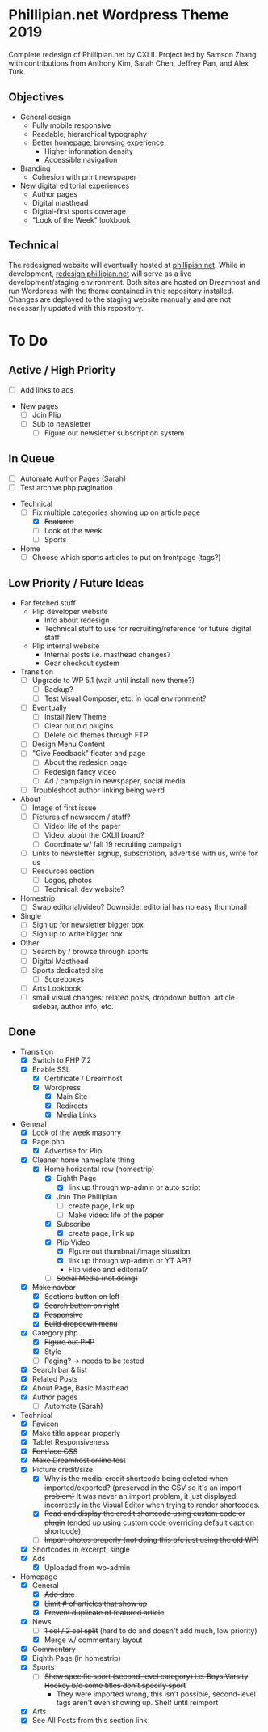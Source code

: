 # Phillipian.net Wordpress Theme 2019

Complete redesign of Phillipian.net by CXLII. Project led by Samson Zhang with contributions from Anthony Kim, Sarah Chen, Jeffrey Pan, and Alex Turk.

## Objectives
- General design
  - Fully mobile responsive
  - Readable, hierarchical typography
  - Better homepage, browsing experience
    - Higher information density
    - Accessible navigation
- Branding
  - Cohesion with print newspaper
- New digital editorial experiences
  - Author pages
  - Digital masthead
  - Digital-first sports coverage
  - "Look of the Week" lookbook

## Technical
The redesigned website will eventually hosted at [phillipian.net](http://phillipian.net/). While in development, [redesign.phillipian.net](https://redesign.phillipian.net/) will serve as a live development/staging environment. Both sites are hosted on Dreamhost and run Wordpress with the theme contained in this repository installed. Changes are deployed to the staging website manually and are not necessarily updated with this repository.

# To Do

## Active / High Priority
- [ ] Add links to ads
- New pages
  - [ ] Join Plip
  - [ ] Sub to newsletter
    - [ ] Figure out newsletter subscription system

## In Queue
- [ ] Automate Author Pages (Sarah)
- [ ] Test archive.php pagination
- Technical
  - [ ] Fix multiple categories showing up on article page
    - [X] ~~Featured~~
    - [ ] Look of the week
    - [ ] Sports
- Home
  - [ ] Choose which sports articles to put on frontpage (tags?)

## Low Priority / Future Ideas
- Far fetched stuff
  - Plip developer website
    - Info about redesign
    - Technical stuff to use for recruiting/reference for future digital staff
  - Plip internal website
    - Internal posts i.e. masthead changes?
    - Gear checkout system
- Transition
  - [ ] Upgrade to WP 5.1 (wait until install new theme?)
    - [ ] Backup?
    - [ ] Test Visual Composer, etc. in local environment?
  - [ ] Eventually
    - [ ] Install New Theme
    - [ ] Clear out old plugins
    - [ ] Delete old themes through FTP
  - [ ] Design Menu Content
  - [ ] "Give Feedback" floater and page
    - [ ] About the redesign page
    - [ ] Redesign fancy video
    - [ ] Ad / campaign in newspaper, social media
  - [ ] Troubleshoot author linking being weird
- About
  - [ ] Image of first issue
  - [ ] Pictures of newsroom / staff?
    - [ ] Video: life of the paper
    - [ ] Video: about the CXLII board?
    - [ ] Coordinate w/ fall 19 recruiting campaign
  - [ ] Links to newsletter signup, subscription, advertise with us, write for us
  - [ ] Resources section
    - [ ] Logos, photos
    - [ ] Technical: dev website?
- Homestrip
  - [ ] Swap editorial/video? Downside: editorial has no easy thumbnail
- Single
  - [ ] Sign up for newsletter bigger box
  - [ ] Sign up to write bigger box
- Other
  - [ ] Search by / browse through sports
  - [ ] Digital Masthead
  - [ ] Sports dedicated site
    - [ ] Scoreboxes
  - [ ] Arts Lookbook
  - [ ] small visual changes: related posts, dropdown button, article sidebar, author info, etc.

## Done
- Transition
  - [X] Switch to PHP 7.2
  - [X] Enable SSL
    - [X] Certificate / Dreamhost
    - [X] Wordpress
      - [X] Main Site
      - [X] Redirects
      - [X] Media Links
- General
  - [X] Look of the week masonry
  - [X] Page.php
    - [X] Advertise for Plip
  - [X] Cleaner home nameplate thing
    - [X] Home horizontal row (homestrip)
      - [X] Eighth Page
        - [X] link up through wp-admin or auto script
      - [X] Join The Phillipian
        - [ ] create page, link up
        - [ ] Make video: life of the paper
      - [X] Subscribe
        - [X] create page, link up
      - [X] Plip Video
        - [X] Figure out thumbnail/image situation
        - [X] link up through wp-admin or YT API?
        - Flip video and editorial?
      - [ ] ~~Social Media (not doing)~~
  - [X] ~~Make navbar~~
    - [X] ~~Sections button on left~~
    - [X] ~~Search button on right~~
    - [X] ~~Responsive~~
    - [X] ~~Build dropdown menu~~
  - [X] Category.php
    - [X] ~~Figure out PHP~~
    - [X] ~~Style~~
    - [ ] Paging? -> needs to be tested
  - [X] Search bar & list
  - [X] Related Posts
  - [X] About Page, Basic Masthead
  - [X] Author pages
    - [ ] Automate (Sarah)
- Technical
  - [X] Favicon
  - [X] Make title appear properly
  - [X] Tablet Responsiveness
  - [X] ~~Fontface CSS~~
  - [X] ~~Make Dreamhost online test~~
  - [X] Picture credit/size
    - [X] ~~Why is the media-credit shortcode being deleted when imported/~~exported~~? (preserved in the CSV so it's an import problem)~~ It was never an import problem, it just displayed incorrectly in the Visual Editor when trying to render shortcodes.
    - [X] ~~Read and display the credit shortcode using custom code or plugin~~ (ended up using custom code overriding default caption shortcode)
    - [ ] ~~Import photos properly (not doing this b/c just using the old WP)~~
  - [X] Shortcodes in excerpt, single
  - [X] Ads
    - [X] Uploaded from wp-admin
- Homepage
  - [X] General
    - [X] ~~Add date~~
    - [X] ~~Limit # of articles that show up~~
    - [X] ~~Prevent duplicate of featured article~~
  - [X] News
    - [ ] ~~1 col / 2 col split~~ (hard to do and doesn't add much, low priority)
    - [X] Merge w/ commentary layout
  - [X] ~~Commentary~~
  - [X] Eighth Page (in homestrip)
  - [X] Sports
    - [ ] ~~Show specific sport (second-level category) i.e. Boys Varsity Hockey b/c some titles don't specify sport~~
      - They were imported wrong, this isn't possible, second-level tags aren't even showing up. Shelf until reimport
  - [X] Arts
  - [X] See All Posts from this section link
